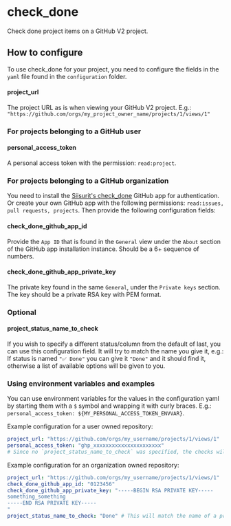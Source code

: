 # check_done

Check done project items on a GitHub V2 project.

## How to configure

To use check_done for your project, you need to configure the fields in the `yaml` file found in the `configuration` folder.

#### project_url

The project URL as is when viewing your GitHub V2 project. E.g.: `"https://github.com/orgs/my_project_owner_name/projects/1/views/1"`

### For projects belonging to a GitHub user

#### personal_access_token

A personal access token with the permission: `read:project`.

### For projects belonging to a GitHub organization

You need to install the [Siisurit's check_done](https://github.com/apps/siisurit-s-check-done) GitHub app for authentication. Or create your own GitHub app with the following permissions: `read:issues, pull requests, projects`. Then provide the following configuration fields:

#### check_done_github_app_id

Provide the `App ID` that is found in the `General` view under the `About` section of the GitHub app installation instance. Should be a 6+ sequence of numbers.

#### check_done_github_app_private_key

The private key found in the same `General`, under the `Private keys` section. The key should be a private RSA key with PEM format.

### Optional

#### project_status_name_to_check

If you wish to specify a different status/column from the default of last, you can use this configuration field. It will try to match the name you give it, e.g.: If status is named `"✅ Done"` you can give it `"Done"` and it should find it, otherwise a list of available options will be given to you.

### Using environment variables and examples

You can use environment variables for the values in the configuration yaml by starting them with a `$` symbol and wrapping it with curly braces. E.g.: `personal_access_token: ${MY_PERSONAL_ACCESS_TOKEN_ENVVAR}`.

Example configuration for a user owned repository:

```yaml
project_url: "https://github.com/orgs/my_username/projects/1/views/1"
personal_access_token: "ghp_xxxxxxxxxxxxxxxxxxxxxx"
# Since no `project_status_name_to_check` was specified, the checks will apply to the last project status/column.
```

Example configuration for an organization owned repository:

```yaml
project_url: "https://github.com/orgs/my_username/projects/1/views/1"
check_done_github_app_id: "0123456"
check_done_github_app_private_key: "-----BEGIN RSA PRIVATE KEY-----
something_something
-----END RSA PRIVATE KEY-----
"
project_status_name_to_check: "Done" # This will match the name of a project status/column containing "Done" like "✅ Done". The checks will then be applied to this project status/column.
```

